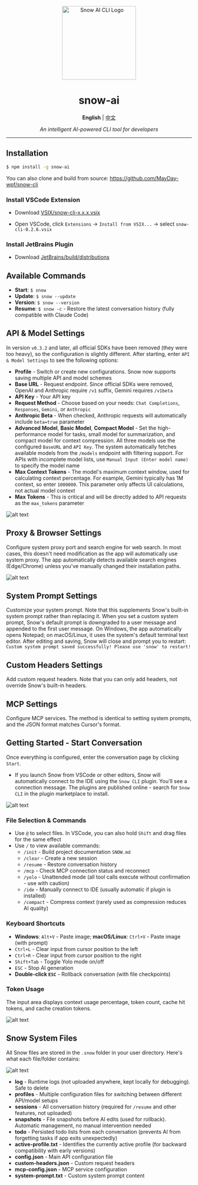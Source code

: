 <div align="center">

<img src="logo.png" alt="Snow AI CLI Logo" width="200"/>

# snow-ai

**English** | [中文](readme_zh.md)

_An intelligent AI-powered CLI tool for developers_

</div>

---

## Installation

```bash
$ npm install -g snow-ai
```

You can also clone and build from source: https://github.com/MayDay-wpf/snow-cli

### Install VSCode Extension

- Download [VSIX/snow-cli-x.x.x.vsix](https://github.com/MayDay-wpf/snow-cli/blob/main/VSIX/)

- Open VSCode, click `Extensions` -> `Install from VSIX...` -> select `snow-cli-0.2.6.vsix`

### Install JetBrains Plugin

- Download [JetBrains/build/distributions](https://github.com/MayDay-wpf/snow-cli/tree/main/JetBrains/build/distributions)

## Available Commands

- **Start**: `$ snow`
- **Update**: `$ snow --update`
- **Version**: `$ snow --version`
- **Resume**: `$ snow -c` - Restore the latest conversation history (fully compatible with Claude Code)

## API & Model Settings

In version `v0.3.2` and later, all official SDKs have been removed (they were too heavy), so the configuration is slightly different. After starting, enter `API & Model Settings` to see the following options:

- **Profile** - Switch or create new configurations. Snow now supports saving multiple API and model schemes
- **Base URL** - Request endpoint. Since official SDKs were removed, OpenAI and Anthropic require `/v1` suffix, Gemini requires `/v1beta`
- **API Key** - Your API key
- **Request Method** - Choose based on your needs: `Chat Completions`, `Responses`, `Gemini`, or `Anthropic`
- **Anthropic Beta** - When checked, Anthropic requests will automatically include `beta=true` parameter
- **Advanced Model**, **Basic Model**, **Compact Model** - Set the high-performance model for tasks, small model for summarization, and compact model for context compression. All three models use the configured `BaseURL` and `API Key`. The system automatically fetches available models from the `/models` endpoint with filtering support. For APIs with incomplete model lists, use `Manual Input (Enter model name)` to specify the model name
- **Max Context Tokens** - The model's maximum context window, used for calculating context percentage. For example, Gemini typically has 1M context, so enter `1000000`. This parameter only affects UI calculations, not actual model context
- **Max Tokens** - This is critical and will be directly added to API requests as the `max_tokens` parameter

![alt text](image.png)

## Proxy & Browser Settings

Configure system proxy port and search engine for web search. In most cases, this doesn't need modification as the app will automatically use system proxy. The app automatically detects available search engines (Edge/Chrome) unless you've manually changed their installation paths.

![alt text](image-1.png)

## System Prompt Settings

Customize your system prompt. Note that this supplements Snow's built-in system prompt rather than replacing it. When you set a custom system prompt, Snow's default prompt is downgraded to a user message and appended to the first user message. On Windows, the app automatically opens Notepad; on macOS/Linux, it uses the system's default terminal text editor. After editing and saving, Snow will close and prompt you to restart: `Custom system prompt saved successfully! Please use 'snow' to restart!`

## Custom Headers Settings

Add custom request headers. Note that you can only add headers, not override Snow's built-in headers.

## MCP Settings

Configure MCP services. The method is identical to setting system prompts, and the JSON format matches Cursor's format.

## Getting Started - Start Conversation

Once everything is configured, enter the conversation page by clicking `Start`.

- If you launch Snow from VSCode or other editors, Snow will automatically connect to the IDE using the `Snow CLI` plugin. You'll see a connection message. The plugins are published online - search for `Snow CLI` in the plugin marketplace to install.

![alt text](image-2.png)

### File Selection & Commands

- Use `@` to select files. In VSCode, you can also hold `Shift` and drag files for the same effect
- Use `/` to view available commands:
  - `/init` - Build project documentation `SNOW.md`
  - `/clear` - Create a new session
  - `/resume` - Restore conversation history
  - `/mcp` - Check MCP connection status and reconnect
  - `/yolo` - Unattended mode (all tool calls execute without confirmation - use with caution)
  - `/ide` - Manually connect to IDE (usually automatic if plugin is installed)
  - `/compact` - Compress context (rarely used as compression reduces AI quality)

### Keyboard Shortcuts

- **Windows**: `Alt+V` - Paste image; **macOS/Linux**: `Ctrl+V` - Paste image (with prompt)
- `Ctrl+L` - Clear input from cursor position to the left
- `Ctrl+R` - Clear input from cursor position to the right
- `Shift+Tab` - Toggle Yolo mode on/off
- `ESC` - Stop AI generation
- **Double-click `ESC`** - Rollback conversation (with file checkpoints)

### Token Usage

The input area displays context usage percentage, token count, cache hit tokens, and cache creation tokens.

![alt text](image-3.png)

## Snow System Files

All Snow files are stored in the `.snow` folder in your user directory. Here's what each file/folder contains:

![alt text](image-4.png)

- **log** - Runtime logs (not uploaded anywhere, kept locally for debugging). Safe to delete
- **profiles** - Multiple configuration files for switching between different API/model setups
- **sessions** - All conversation history (required for `/resume` and other features, not uploaded)
- **snapshots** - File snapshots before AI edits (used for rollback). Automatic management, no manual intervention needed
- **todo** - Persisted todo lists from each conversation (prevents AI from forgetting tasks if app exits unexpectedly)
- **active-profile.txt** - Identifies the currently active profile (for backward compatibility with early versions)
- **config.json** - Main API configuration file
- **custom-headers.json** - Custom request headers
- **mcp-config.json** - MCP service configuration
- **system-prompt.txt** - Custom system prompt content
